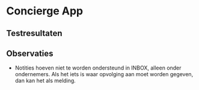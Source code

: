 # Concierge App

## Testresultaten

## Observaties

- Notities hoeven niet te worden ondersteund in INBOX, alleen onder ondernemers. Als het iets is waar opvolging aan moet worden gegeven, dan kan het als melding.